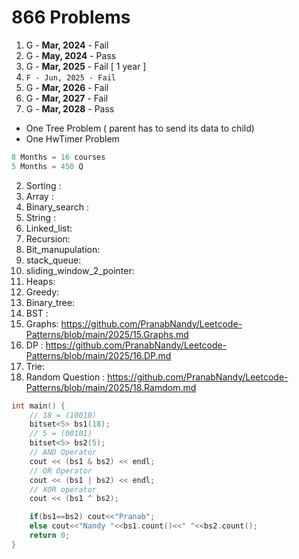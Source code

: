 # 866 Problems

1. G - **Mar, 2024** - Fail
2. G - **May, 2024** - Pass
3. G - **Mar, 2025** - Fail  [ 1 year ]
4. `F - Jun, 2025 - Fail`
5. G - **Mar, 2026** - Fail
6. G - **Mar, 2027** - Fail
7. G - **Mar, 2028** - Pass
- One Tree Problem ( parent has to send its data to child)
- One HwTimer Problem
```c++
8 Months = 16 courses
5 Months = 450 Q
```
2. Sorting :
3. Array :
4. Binary_search :
5. String :
6. Linked_list:
7. Recursion:
8. Bit_manupulation:
9. stack_queue:
10. sliding_window_2_pointer:
11. Heaps:
12. Greedy:
13. Binary_tree:
14. BST :
15. Graphs: https://github.com/PranabNandy/Leetcode-Patterns/blob/main/2025/15.Graphs.md
16. DP : https://github.com/PranabNandy/Leetcode-Patterns/blob/main/2025/16.DP.md
17. Trie:
18. Random Question : https://github.com/PranabNandy/Leetcode-Patterns/blob/main/2025/18.Ramdom.md 
```c++
int main() {
    // 18 = (10010)
    bitset<5> bs1(18);
    // 5 = (00101)
    bitset<5> bs2(5);
    // AND Operator 
    cout << (bs1 & bs2) << endl;
    // OR Operator
    cout << (bs1 | bs2) << endl;
    // XOR operator
    cout << (bs1 ^ bs2);

    if(bs1==bs2) cout<<"Pranab";
    else cout<<"Nandy "<<bs1.count()<<" "<<bs2.count();
    return 0;
}
```
